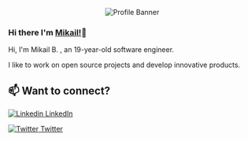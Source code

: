 
<p align="center"><img alt="Profile Banner" src="https://i.imgur.com/mHwO64R.jpeg"></p>

### Hi there I'm [Mikail!]()👋
Hi, I'm Mikail B. , an 19-year-old software engineer.

I like to work on open source projects and develop innovative products.<br>

## 📫 Want to connect? 
[![Linkedin](https://i.stack.imgur.com/gVE0j.png) LinkedIn](https://www.linkedin.com/in/mikailb/) 

[![Twitter](https://img.icons8.com/fluency/15/000000/twitter.png) Twitter](https://twitter.com/MikailDev)
<!--
Here are some ideas to get you started:
- 🤔 I’m looking for help with ...
- 💬 Ask me about ...
- 📫 How to reach me: ...
- 😄 Pronouns: ...
- ⚡ Fun fact: ...
-->
